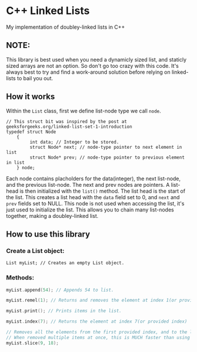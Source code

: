 # C++ Linked Lists
My implementation of doubley-linked lists in C++ 
## NOTE:
This library is best used when you need a dynamicly sized list, and staticly sized arrays are not an option. 
So don't go too crazy with this code. It's always best to try and find a work-around solution before relying 
on linked-lists to bail you out. 

## How it works 
Within the `List` class, first we define list-node type we call `node`.  
```
// This struct bit was inspired by the post at geeksforgeeks.org/linked-list-set-1-introduction
typedef struct Node 
	{  
		 int data; // Integer to be stored.
		 struct Node* next; // node-type pointer to next element in list
		 struct Node* prev; // node-type pointer to previous element in list
	} node;
```
Each node contains placholders for the data(integer), the next list-node, and the previous list-node. The next and prev nodes are pointers. 
A list-head is then initialized with the `list()` method. The list head is the start of the list. This creates a list 
head with the `data` field set to 0, and `next` and `prev` fields set to NULL. This node is not used when accessing the list, 
it's just used to initialize the list. 
This allows you to chain many list-nodes together, making a doubley-linked list.


## How to use this library 

### Create a List object:
`List myList; // Creates an empty List object.` 

### Methods:
```c++
myList.append(54); // Appends 54 to list. 

myList.remel(1); // Returns and removes the element at index 1(or provided index) 

myList.print(); // Prints items in the list. 

myList.index(7); // Returns the element at index 7(or provided index)

// Removes all the elements from the first provided index, and to the last index, including the elements at the provided indices
// When removed multiple items at once, this is MUCH faster than using a for-loop and remel.
myList.slice(9, 18);
```
